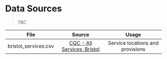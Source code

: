 # Data Sources

> TBC

|File|Source|Usage|
|:---:|:---:|:---:|
|bristol_services.csv|[CQC - All Services, Bristol](https://www.cqc.org.uk/search/services/all?location=Bristol%2C%20UK&latitude=51.454513&longitude=-2.5879099999999653&sort=default&la=&distance=15&mode=map)|Service locations and provisions|
